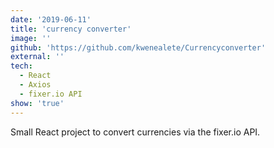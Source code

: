 ```yaml
---
date: '2019-06-11'
title: 'currency converter'
image: ''
github: 'https://github.com/kwenealete/Currencyconverter'
external: ''
tech:
  - React
  - Axios
  - fixer.io API
show: 'true'
---
```


Small React project to convert currencies via the fixer.io API.
